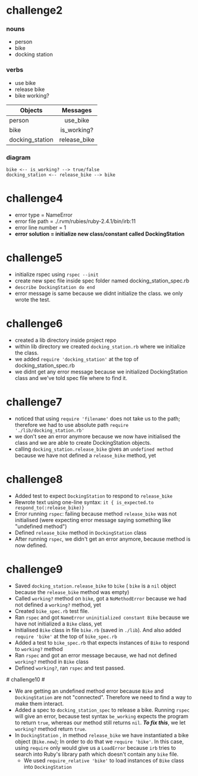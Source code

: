 # challenge2 #

### nouns
- person
- bike
- docking station

### verbs
- use bike
- release bike
- bike working?


| Objects        | Messages        |
| -------------- |:---------------:|
| person         | use_bike        |
| bike           | is_working?     |   
| docking_station| release_bike    |   


### diagram

```
bike <-- is_working? --> true/false
docking_station <-- release_bike --> bike
```

# challenge4 #
- error type = NameError
- error file path = ./.rvm/rubies/ruby-2.4.1/bin/irb:11
- error line number = 1
- **error solution = initialize new class/constant called DockingStation**

# challenge5 #
- initialize rspec using ```rspec --init```
- create new spec file inside spec folder named docking_station_spec.rb
- ```describe DockingStation do end ```
- error message is same because we didnt initialize the class. we only wrote the test.

# challenge6 #
- created a lib directory inside project repo
- within lib directory we created ```docking_station.rb``` where we initialize the class.
- we added ```require 'docking_station'``` at the top of docking_station_spec.rb
- we didnt get any error message because we initialized DockingStation class and we've told spec file where to find it.

# challenge7 #
- noticed that using ```require 'filename'``` does not take us to the path; therefore we had to use absolute path ```require './lib/docking_station.rb'```
- we don't see an error anymore because we now have initialised the class and we are able to create DockingStation objects.
- calling ```docking_station.release_bike``` gives an ```undefined method``` because we have not defined a ```release_bike``` method, yet

# challenge8 #
- Added test to expect ```DockingStation``` to respond to ```release_bike```
- Rewrote text using one-line syntax: ```it { is_expected.to respond_to(:release_bike)}```
- Error running ```rspec```: failing because method ```release_bike``` was not initialised (were expecting error message saying something like "undefined method")
- Defined ```release_bike``` method in ```DockingStation``` class
- After running ```rspec```, we didn't get an error anymore, because method is now defined.

# challenge9 #
- Saved ```docking_station.release_bike``` to ```bike``` ( ```bike``` is a ```nil``` object because the ```release_bike``` method was empty)
- Called ```working?``` method on ```bike```, got a ```NoMethodError``` because we had not defined a ```working?``` method, yet
- Created ```bike_spec.rb``` test file.
- Ran ```rspec``` and got ```NameError``` ```uninitialized constant Bike``` because we have not initialized a ```Bike``` class, yet
- Initialised ```Bike``` class in file ```bike.rb``` (saved in ```./lib```). And also added ```require 'bike'``` at the top of ```bike_spec.rb```
- Added a test to ```bike_spec.rb``` that expects instances of ```Bike``` to respond to ```working?``` method
- Ran ```rspec``` and got an error message because, we had not defined ```working?``` method in ```Bike``` class
- Defined ```working?```, ran ```rspec``` and test passed.

# challenge10 #
- We are getting an undefined method error because ```Bike``` and ```DockingStation``` are not "connected". Therefore we need to find a way to make them interact.
- Added a spec to ```docking_station_spec``` to release a bike. Running ```rspec``` will give an error, because test syntax ```be_working``` expects the program to return ```true```, whereas our method still returns ```nil```. ***To fix this***, we let ```working?``` method return ```true```.
- In ```DockingStation``` , in method ```release_bike``` we have instantiated a bike object (```Bike.new```); In order to do that we ```require 'bike'```. In this case, using ```require``` only would give us a ```LoadError``` because ```irb``` tries to search into Ruby's library path which doesn't contain any ```bike``` file.
  - We used ```require_relative 'bike'``` to load instances of ```Bike``` class into ```DockingStation```
